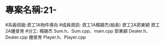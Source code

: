 # 專案名稱:21-
#系級班級:資工1A物件導向
#成員資訊:
   資工1A楊錫杰(組長)
   資工2A郭東穎
   資工2A鍾旻育
#分工:
   楊錫杰 Sum.h、Sum.cpp、main.cpp
   郭東穎 Dealer.h、Dealer.cpp
   鍾旻育 Player.h、Player.cpp
